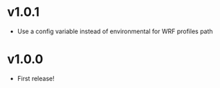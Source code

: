 # v1.0.1
- Use a config variable instead of environmental for WRF profiles path

# v1.0.0
- First release!